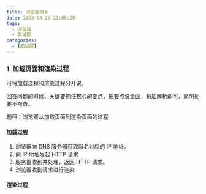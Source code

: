 ```yaml
---
title: 浏览器相关
date: 2023-04-20 21:06:20
tags:
  - 浏览器
  - 面试题
categories:
  - [面试题]
---
```



### 1. 加载页面和渲染过程
可将加载过程和渲染过程分开说。

回答问题的时候，关键要抓住核心的要点，把要点说全面，稍加解析即可，简明扼要不拖沓。

题目：浏览器从加载页面到渲染页面的过程

#### 加载过程
1. 浏览器向 DNS 服务器获取域名对应的 IP 地址。
2. 向 IP 地址发起 HTTP 请求
3. 服务器收到并处理，返回 HTTP 请求。
4. 浏览器收到请求进行渲染
#### 渲染过程